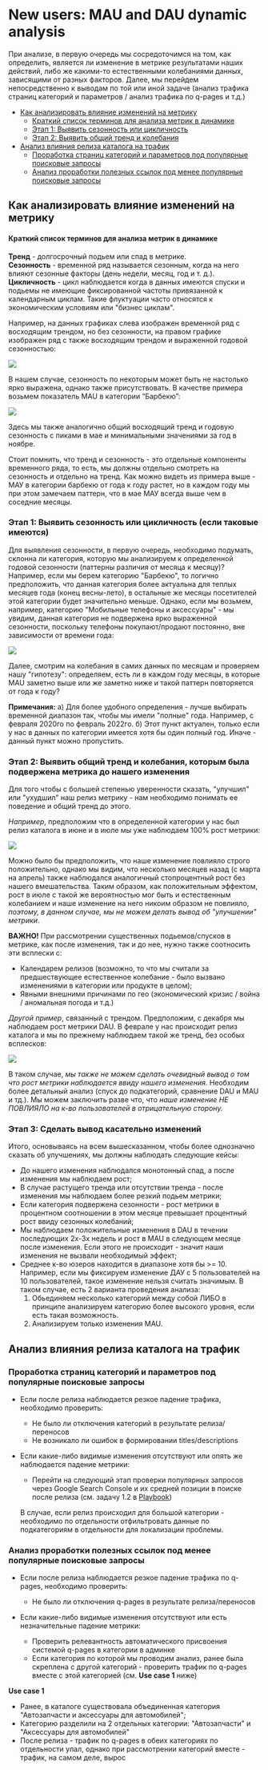 # New users: MAU and DAU dynamic analysis


При анализе, в первую очередь мы сосредоточимся на том, как определить, является ли изменение в метрике результатами наших действий, либо же какими-то естественными колебаниями данных, зависящими от разных факторов.
Далее, мы перейдем непосредственно к выводам по той или иной задаче (анализ трафика страниц категорий и параметров / анализ трафика по q-pages и т.д.)    

- [Как анализировать влияние изменений на метрику](https://github.com/chrom2128506/playbook_analysis/blob/main/New%20users.md#как-анализировать-влияние-изменений-на-метрику)
  - [Краткий список терминов для анализа метрик в динамике](https://github.com/chrom2128506/playbook_analysis/blob/main/New%20users.md#краткий-список-терминов-для-анализа-метрик-в-динамике)
  - [Этап 1: Выявить сезонность или цикличность](https://github.com/chrom2128506/playbook_analysis/blob/main/New%20users.md#этап-1-выявить-сезонность-или-цикличность-если-таковые-имеются)
  - [Этап 2: Выявить общий тренд и колебания](https://github.com/chrom2128506/playbook_analysis/blob/main/New%20users.md#этап-2-выявить-общий-тренд-и-колебания-которым-была-подвержена-метрика-до-нашего-изменения)
- [Анализ влияния релиза каталога на трафик](https://github.com/chrom2128506/playbook_analysis/blob/main/New%20users.md#анализ-влияния-релиза-каталога-на-трафик)
  - [Проработка страниц категорий и параметров под популярные поисковые запросы](https://github.com/chrom2128506/playbook_analysis/blob/main/New%20users.md#проработка-страниц-категорий-и-параметров-под-популярные-поисковые-запросы)
  - [Анализ проработки полезных ссылок под менее популярные поисковые запросы](https://github.com/chrom2128506/playbook_analysis/blob/main/New%20users.md#анализ-проработки-полезных-ссылок-под-менее-популярные-поисковые-запросы)


## Как анализировать влияние изменений на метрику

#### Краткий список терминов для анализа метрик в динамике

**Тренд** - долгосрочный подьем или спад в метрике.  
**Сезонность** - временной ряд называется сезонным, когда на него влияют сезонные факторы (день недели, месяц, год и т. д.).  
**Цикличность** - цикл наблюдается когда в данных имеются спуски и подьемы не имеющие фиксированной частоты привязанной к календарным циклам. Такие флуктуации часто относятся к экономическим условиям или "бизнес циклам".  


Например, на данных графиках слева изображен временной ряд с восходящим трендом, но без сезонности, на правом графике изображен ряд с также восходящим трендом и выраженной годовой сезонностью:


![](https://github.com/chrom2128506/playbook_analysis/blob/main/screens/Seasonality%20and%20trend%20example.png)

В нашем случае, сезонность по некоторым может быть не настолько ярко выражена, однако также присутствовать.
В качестве примера возьмем показатель MAU в категории “Барбекю”:

![](https://github.com/chrom2128506/playbook_analysis/blob/main/screens/Seasonality%20Lalafo%20example.png)

Здесь мы также аналогично общий восходящий тренд и годовую сезонность с пиками в мае и минимальными значениями за год в ноябре.

Стоит помнить, что тренд и сезонность - это отдельные компоненты временного ряда, то есть, мы должны отдельно смотреть на сезонность и отдельно на тренд. Как можно видеть из примера выше - МАУ в категории барбекю от года к году растет, но в каждом году мы при этом замечаем паттерн, что в мае МАУ всегда выше чем в соседние месяцы.

### Этап 1: Выявить сезонность или цикличность (если таковые имеются)  

Для выявления сезонности, в первую очередь, необходимо подумать, склонна ли категория, которую мы анализируем к определенной годовой сезонности (паттерны различия от месяца к месяцу)?  
Например, если мы берем категорию "Барбекю", то логично предположить, что данная категория более актуальна для теплых месяцев года (конец весны-лето), в остальные же месяцы посетителей этой категории будет значительно меньше.
Однако, если мы возьмем, например, категорию "Мобильные телефоны и аксессуары" - мы увидим, данная категория не подвержена ярко выраженной сезонности, поскольку телефоны покупают/продают постоянно, вне зависимости от времени года:

![](https://github.com/chrom2128506/playbook_analysis/blob/main/screens/Mob%20Phones%20no%20trend%20example.png)

Далее, смотрим на колебания в самих данных по месяцам и проверяем нашу "гипотезу": определяем, есть ли в каждом году месяцы, в которые MAU заметно выше или же заметно ниже и такой паттерн повторяется от года к году?

**Примечания:**
а) Для более удобного определения - лучше выбирать временной диапазон так, чтобы мы имели "полные" года. Например, с февраля 2020го по февраль 2022го.
б) Этот пункт актуален, только если у нас в данных по категории имеется хотя бы один полный год. Иначе - данный пункт можно пропустить.  


### Этап 2: Выявить общий тренд и колебания, которым была подвержена метрика до нашего изменения

Для того чтобы с большей степенью уверенности сказать, "улучшил" или "ухудшил" наш релиз метрику - нам необходимо понимать ее поведение и общий тренд до этого.

*Например*, предположим что в определенной категории у нас был релиз каталога в июне и в июле мы уже наблюдаем 100% рост метрики:

![](https://github.com/chrom2128506/playbook_analysis/blob/main/screens/Materialdar%20growth%20example.png)

Можно было бы предположить, что наше изменение повлияло строго положительно, однако мы видим, что несколько месяцев назад (с марта на апрель) также наблюдался аналогичный стопроцентный рост без нашего вмешательства. Таким образом, как положительным эффектом, рост в июле с такой же вероятностью мог быть и естественным колебанием и наше изменение на него никоим образом не повлияло, *поэтому, в данном случае, мы не можем делать вывод об "улучшении" метрики*.   


**ВАЖНО!** При рассмотрении существенных подьемов/спусков в метрике, как после изменения, так и до нее, нужно также соотносить эти всплески с:  
  - Календарем релизов (возможно, то что мы считали за предшествующее естественное колебание - было вызвано изменениями в категории или продукте в целом);
  - Явными внешними причинами по гео (экономический кризис / война / аномальная погода и т.д.)


*Другой пример*, связанный с трендом. Предположим, с декабря мы наблюдаем рост метрики DAU. В феврале у нас происходит релиз каталога и мы по прежнему наблюдаем такой же тренд, без особых всплесков:

![](https://github.com/chrom2128506/playbook_analysis/blob/main/screens/Fake%20growth%20example.png)

В таком случае, *мы также не можем сделать очевидный вывод о том что рост метрики наблюдается ввиду нашего изменения.* Необходим более детальный анализ (спуск до подкатегорий, сравнение DAU и MAU и тд.). Мы можем заключить разве что, что *наше изменение НЕ ПОВЛИЯЛО на к-во пользователей в отрицательную сторону.*



### Этап 3: Сделать вывод касательно изменений

Итого, основываясь на всем вышесказанном, чтобы более однозначно сказать об улучшениях, мы должны наблюдать следующие кейсы:
- До нашего изменения наблюдался монотонный спад, а после изменения мы наблюдаем рост;
- В случае растущего тренда или отсутствии тренда - после изменения мы наблюдаем более резкий подьем метрики;
- Если категория подвержена сезонности - рост метрики в процентном соотношении в этом месяце превышает процентный рост ввиду сезонных колебаний;
- Мы наблюдаем положительные изменения в DAU в течении последующих 2х-3х недель и рост в MAU в следующем месяце после изменения. Если этого не происходит - значит наши изменения не вызвали необходимый эффект;  
- Среднее к-во юзеров находится в диапазоне хотя бы >= 10. Например, если мы фиксируем изменение ДАУ с 5 пользователей на 10 пользователей, такое изменение нельзя считать значимым. В таком случае, есть 2 варианта проведения анализа:
  1. Обьединяем несколько категорий между собой ЛИБО в принципе анализируем категорию более высокого уровня, если есть такая возможность.
  2. Анализируем только изменения MAU.


## Анализ влияния релиза каталога на трафик


### Проработка страниц категорий и параметров под популярные поисковые запросы  

- Если после релиза наблюдается резкое падение трафика, необходимо проверить:
  - Не было ли отключения категорий в результате релиза/переносов
  - Не возникало ли ошибок в формировании titles/descriptions

- Если какие-либо видимые изменения отсутствуют или опять же наблюдается падение метрики:
  - Перейти на следующий этап проверки популярных запросов через Google Search Console и их средней позиции в поиске после релиза (см. задачу 1.2 в [Playbook](https://docs.google.com/spreadsheets/d/1sAPARB9uq9iK6N5iMuEeWubPpToB81PJ05cUDXVN2A4/edit#gid=460687990))  

  В случае, если релиз происходил для большой категории - необходимо по отдельности отфильтровать данные по подкатегориям в отдельности для локализации проблемы.


### Анализ проработки полезных ссылок под менее популярные поисковые запросы

- Если после релиза наблюдается резкое падение трафика по q-pages, необходимо проверить:
  - Не было ли отключения q-pages в результате релиза/переносов

- Если какие-либо видимые изменения отсутствуют или есть незначительные падение метрики:
  - Проверить релевантность автоматического присвоения системой q-pages в категории в админке
  - Если категория по которой мы проводим анализ, ранее была скреплена с другой категорий - проверить трафик по q-pages вместе с этой категорией (см. **Use case 1** ниже)

**Use case 1**

- Ранее, в каталоге существовала объединенная категория "Автозапчасти и аксессуары для автомобилей";
- Категорию разделили на 2 отдельных категории: "Автозапчасти" и "Аксессуары для автомобилей"
- После релиза - трафик по q-pages в обеих категориях по отдельности упал, однако при рассмотрении категорий вместе - трафик, на самом деле, вырос
